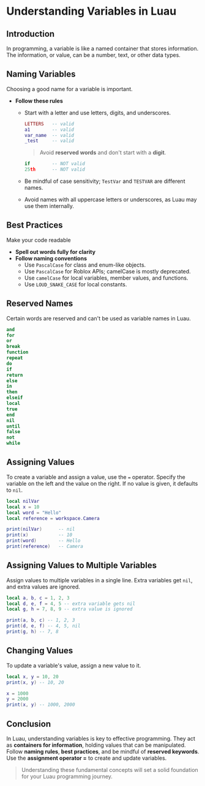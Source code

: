 # Understanding Variables in Luau

## Introduction

In programming, a variable is like a named container that stores information. The information, or value, can be a number, text, or other data types.

## Naming Variables

Choosing a good name for a variable is important.

- **Follow these rules**

  - Start with a letter and use letters, digits, and underscores.

    ```lua
    LETTERS   -- valid
    a1        -- valid
    var_name  -- valid
    _test     -- valid
    ```

    > Avoid **reserved words** and don't start with a **digit**.

    ```lua
    if        -- NOT valid
    25th      -- NOT valid
    ```

  - Be mindful of case sensitivity; `TestVar` and `TESTVAR` are different names.
  - Avoid names with all uppercase letters or underscores, as Luau may use them internally.

## Best Practices

Make your code readable

- **Spell out words fully for clarity**
- **Follow naming conventions**
  - Use `PascalCase` for class and enum-like objects.
  - Use `PascalCase` for Roblox APIs; camelCase is mostly deprecated.
  - Use `camelCase` for local variables, member values, and functions.
  - Use `LOUD_SNAKE_CASE` for local constants.

## Reserved Names

Certain words are reserved and can't be used as variable names in Luau.

```lua
and
for
or
break
function
repeat
do
if
return
else
in
then
elseif
local
true
end
nil
until
false
not
while
```

## Assigning Values

To create a variable and assign a value, use the `=` operator. Specify the variable on the left and the value on the right. If no value is given, it defaults to `nil`.

```lua
local nilVar
local x = 10
local word = "Hello"
local reference = workspace.Camera

print(nilVar)      -- nil
print(x)           -- 10
print(word)        -- Hello
print(reference)   -- Camera
```

## Assigning Values to Multiple Variables

Assign values to multiple variables in a single line. Extra variables get `nil`, and extra values are ignored.

```lua
local a, b, c = 1, 2, 3
local d, e, f = 4, 5 -- extra variable gets nil
local g, h = 7, 8, 9 -- extra value is ignored

print(a, b, c) -- 1, 2, 3
print(d, e, f) -- 4, 5, nil
print(g, h) -- 7, 8
```

## Changing Values

To update a variable's value, assign a new value to it.

```lua
local x, y = 10, 20
print(x, y) -- 10, 20

x = 1000
y = 2000
print(x, y) -- 1000, 2000
```

## Conclusion

In Luau, understanding variables is key to effective programming. They act as **containers for information**, holding values that can be manipulated. Follow **naming rules**, **best practices**, and be mindful of **reserved keywords**. Use the **assignment operator =** to create and update variables.

> Understanding these fundamental concepts will set a solid foundation for your Luau programming journey.
